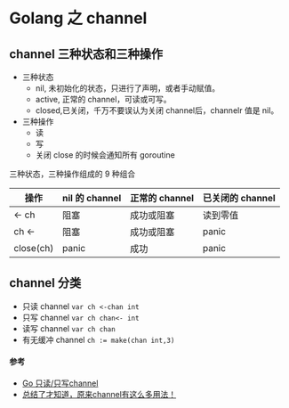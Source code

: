 # Golang 之 channel
## channel 三种状态和三种操作
* 三种状态
	* nil, 未初始化的状态，只进行了声明，或者手动赋值。
	* active, 正常的 channel，可读或可写。
	* closed,已关闭，千万不要误认为关闭 channel后，channelr 值是 nil。
* 三种操作
	* 读
	* 写 
	* 关闭 close 的时候会通知所有 goroutine
	
三种状态，三种操作组成的 9 种组合

| 操作 | nil 的 channel | 正常的 channel | 已关闭的 channel |
| ---  | --- | --- | --- |
| <- ch | 阻塞 | 成功或阻塞 | 读到零值 |
| ch <- | 阻塞 | 成功或阻塞 | panic |
| close(ch) | panic | 成功 | panic |

## channel 分类
* 只读 channel 		`var ch <-chan int`
* 只写 channel 		`var ch chan<- int`
* 读写 channel 		`var ch chan`
* 有无缓冲 channel 		`ch := make(chan int,3)`

#### 参考
* [Go 只读/只写channel](https://www.cnblogs.com/baiyuxiong/p/4545028.html)
* [总结了才知道，原来channel有这么多用法！](https://segmentfault.com/a/1190000017958702)